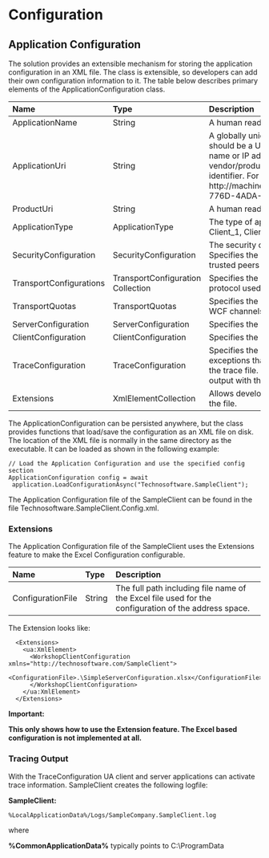 # Configuration

## Application Configuration

The solution provides an extensible mechanism for storing the application configuration in an XML file. The class is extensible, so developers can add their own configuration information to it. The table below describes primary elements of the ApplicationConfiguration class.

| **Name**                | **Type**                          | **Description**                                                                                                                                                                                                                                                                                |
|:------------------------|:----------------------------------|:-----------------------------------------------------------------------------------------------------------------------------------------------------------------------------------------------------------------------------------------------------------------------------------------------|
| ApplicationName         | String                            | A human readable name for the application.                                                                                                                                                                                                                                                     |
| ApplicationUri          | String                            | A globally unique name for the application. This should be a URL with which the machine domain name or IP address as the hostname followed by the vendor/product name followed by an instance identifier. For example: http://machine1/OPC/UASampleServer/4853DB1C-776D-4ADA-9188-00CAA737B780 |
| ProductUri              | String                            | A human readable name for the product.                                                                                                                                                                                                                                                         |
| ApplicationType         | ApplicationType                   | The type of application. Possible values: Server_0, Client_1, ClientAndServer_2 or DiscoveryServer_3                                                                                                                                                                                           |
| SecurityConfiguration   | SecurityConfiguration             | The security configuration for the application. Specifies the application instance certificate, list of trusted peers and trusted certificate authorities.                                                                                                                                     |
| TransportConfigurations | TransportConfiguration Collection | Specifies the Bindings to use for each transport protocol used by the application.                                                                                                                                                                                                             |
| TransportQuotas         | TransportQuotas                   | Specifies the default limits to use when initializing WCF channels and endpoints.                                                                                                                                                                                                              |
| ServerConfiguration     | ServerConfiguration               | Specifies the configuration for Servers                                                                                                                                                                                                                                                        |
| ClientConfiguration     | ClientConfiguration               | Specifies the configuration for Clients                                                                                                                                                                                                                                                        |
| TraceConfiguration      | TraceConfiguration                | Specifies the location of the Trace file. Unexpected exceptions that are silently handled are written to the trace file. Developers can add their own trace output with the Utils.Trace(…) functions.                                                                                          |
| Extensions              | XmlElementCollection              | Allows developers to add additional information to the file.                                                                                                                                                                                                                                   |

The ApplicationConfiguration can be persisted anywhere, but the class provides functions that load/save the configuration as an XML file on disk. The location of the XML file is normally in the same directory as the executable. It can be loaded as shown in the following example:

```
// Load the Application Configuration and use the specified config section
ApplicationConfiguration config = await   
 application.LoadConfigurationAsync("Technosoftware.SampleClient");
```

The Application Configuration file of the SampleClient can be found in the file Technosoftware.SampleClient.Config.xml.

### Extensions

The Application Configuration file of the SampleClient uses the Extensions feature to make the Excel Configuration configurable.

| **Name**          | **Type** | **Description**                                                                                      |
|:------------------|:---------|:-----------------------------------------------------------------------------------------------------|
| ConfigurationFile | String   | The full path including file name of the Excel file used for the configuration of the address space. |

The Extension looks like:

```
  <Extensions>
    <ua:XmlElement>
      <WorkshopClientConfiguration xmlns="http://technosoftware.com/SampleClient">
        <ConfigurationFile>.\SimpleServerConfiguration.xlsx</ConfigurationFile>
      </WorkshopClientConfiguration>
    </ua:XmlElement>
  </Extensions>
```

**Important:**

**This only shows how to use the Extension feature. The Excel based configuration is not implemented at all.**

### Tracing Output

With the TraceConfiguration UA client and server applications can activate trace information. SampleClient creates the following logfile:

**SampleClient:**

```
%LocalApplicationData%/Logs/SampleCompany.SampleClient.log
```

where

**%CommonApplicationData%** typically points to C:\\ProgramData
